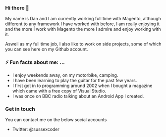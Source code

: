 ### Hi there 👋

My name is Dan and I am currently working full time with Magento, although different to any framework I have worked with before, I am really enjoying it and the more I work with Magento the more I admire and enjoy working with it.

Aswell as my full time job, I also like to work on side projects, some of which you can see here on my Github account.

### ⚡ Fun facts about me: ...

- I enjoy weekends away, on my motorbike, camping.
- I have been learning to play the guitar for the past few years.
- I first got in to programming around 2002 when I bought a magazine which came with a free copy of Visual Studio.
- I was once on BBC radio talking about an Android App I created.

### Get in touch
You can contact me on the below social accounts
- Twitter: @sussexcoder
